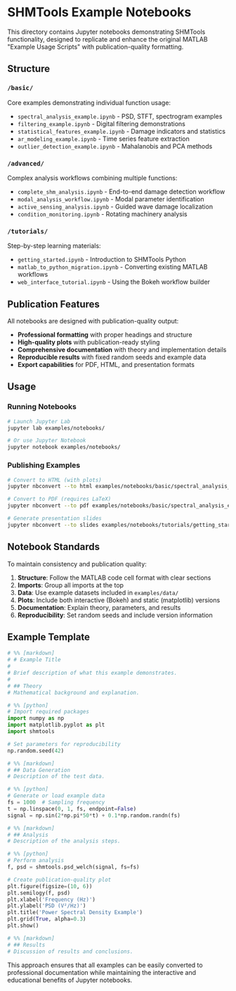# SHMTools Example Notebooks

This directory contains Jupyter notebooks demonstrating SHMTools functionality, designed to replicate and enhance the original MATLAB "Example Usage Scripts" with publication-quality formatting.

## Structure

### `/basic/`
Core examples demonstrating individual function usage:
- `spectral_analysis_example.ipynb` - PSD, STFT, spectrogram examples
- `filtering_example.ipynb` - Digital filtering demonstrations  
- `statistical_features_example.ipynb` - Damage indicators and statistics
- `ar_modeling_example.ipynb` - Time series feature extraction
- `outlier_detection_example.ipynb` - Mahalanobis and PCA methods

### `/advanced/`
Complex analysis workflows combining multiple functions:
- `complete_shm_analysis.ipynb` - End-to-end damage detection workflow
- `modal_analysis_workflow.ipynb` - Modal parameter identification
- `active_sensing_analysis.ipynb` - Guided wave damage localization
- `condition_monitoring.ipynb` - Rotating machinery analysis

### `/tutorials/`
Step-by-step learning materials:
- `getting_started.ipynb` - Introduction to SHMTools Python
- `matlab_to_python_migration.ipynb` - Converting existing MATLAB workflows
- `web_interface_tutorial.ipynb` - Using the Bokeh workflow builder

## Publication Features

All notebooks are designed with publication-quality output:

- **Professional formatting** with proper headings and structure
- **High-quality plots** with publication-ready styling
- **Comprehensive documentation** with theory and implementation details
- **Reproducible results** with fixed random seeds and example data
- **Export capabilities** for PDF, HTML, and presentation formats

## Usage

### Running Notebooks
```bash
# Launch Jupyter Lab
jupyter lab examples/notebooks/

# Or use Jupyter Notebook
jupyter notebook examples/notebooks/
```

### Publishing Examples
```bash
# Convert to HTML (with plots)
jupyter nbconvert --to html examples/notebooks/basic/spectral_analysis_example.ipynb

# Convert to PDF (requires LaTeX)
jupyter nbconvert --to pdf examples/notebooks/basic/spectral_analysis_example.ipynb

# Generate presentation slides
jupyter nbconvert --to slides examples/notebooks/tutorials/getting_started.ipynb
```

## Notebook Standards

To maintain consistency and publication quality:

1. **Structure**: Follow the MATLAB code cell format with clear sections
2. **Imports**: Group all imports at the top
3. **Data**: Use example datasets included in `examples/data/`
4. **Plots**: Include both interactive (Bokeh) and static (matplotlib) versions
5. **Documentation**: Explain theory, parameters, and results
6. **Reproducibility**: Set random seeds and include version information

## Example Template

```python
# %% [markdown]
# # Example Title
# 
# Brief description of what this example demonstrates.
# 
# ## Theory
# Mathematical background and explanation.

# %% [python]
# Import required packages
import numpy as np
import matplotlib.pyplot as plt
import shmtools

# Set parameters for reproducibility
np.random.seed(42)

# %% [markdown]
# ## Data Generation
# Description of the test data.

# %% [python]
# Generate or load example data
fs = 1000  # Sampling frequency
t = np.linspace(0, 1, fs, endpoint=False)
signal = np.sin(2*np.pi*50*t) + 0.1*np.random.randn(fs)

# %% [markdown]
# ## Analysis
# Description of the analysis steps.

# %% [python]
# Perform analysis
f, psd = shmtools.psd_welch(signal, fs=fs)

# Create publication-quality plot
plt.figure(figsize=(10, 6))
plt.semilogy(f, psd)
plt.xlabel('Frequency (Hz)')
plt.ylabel('PSD (V²/Hz)')
plt.title('Power Spectral Density Example')
plt.grid(True, alpha=0.3)
plt.show()

# %% [markdown]
# ## Results
# Discussion of results and conclusions.
```

This approach ensures that all examples can be easily converted to professional documentation while maintaining the interactive and educational benefits of Jupyter notebooks.